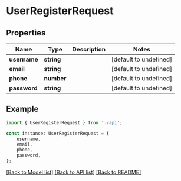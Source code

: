 # UserRegisterRequest


## Properties

Name | Type | Description | Notes
------------ | ------------- | ------------- | -------------
**username** | **string** |  | [default to undefined]
**email** | **string** |  | [default to undefined]
**phone** | **number** |  | [default to undefined]
**password** | **string** |  | [default to undefined]

## Example

```typescript
import { UserRegisterRequest } from './api';

const instance: UserRegisterRequest = {
    username,
    email,
    phone,
    password,
};
```

[[Back to Model list]](../README.md#documentation-for-models) [[Back to API list]](../README.md#documentation-for-api-endpoints) [[Back to README]](../README.md)

